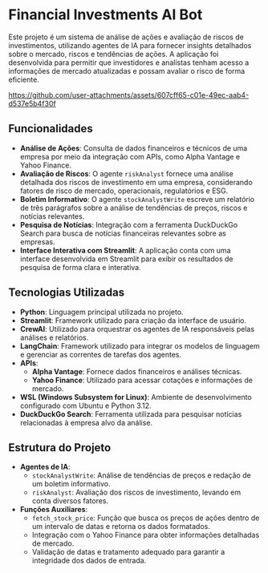 # Financial Investments AI Bot

Este projeto é um sistema de análise de ações e avaliação de riscos de investimentos, utilizando agentes de IA para fornecer insights detalhados sobre o mercado, riscos e tendências de ações. A aplicação foi desenvolvida para permitir que investidores e analistas tenham acesso a informações de mercado atualizadas e possam avaliar o risco de forma eficiente.



https://github.com/user-attachments/assets/607cff65-c01e-49ec-aab4-d537e5b4f30f



## Funcionalidades

- **Análise de Ações**: Consulta de dados financeiros e técnicos de uma empresa por meio da integração com APIs, como Alpha Vantage e Yahoo Finance.
- **Avaliação de Riscos**: O agente `riskAnalyst` fornece uma análise detalhada dos riscos de investimento em uma empresa, considerando fatores de risco de mercado, operacionais, regulatórios e ESG.
- **Boletim Informativo**: O agente `stockAnalystWrite` escreve um relatório de três parágrafos sobre a análise de tendências de preços, riscos e notícias relevantes.
- **Pesquisa de Notícias**: Integração com a ferramenta DuckDuckGo Search para busca de notícias financeiras relevantes sobre as empresas.
- **Interface Interativa com Streamlit**: A aplicação conta com uma interface desenvolvida em Streamlit para exibir os resultados de pesquisa de forma clara e interativa.

## Tecnologias Utilizadas

- **Python**: Linguagem principal utilizada no projeto.
- **Streamlit**: Framework utilizado para criação da interface de usuário.
- **CrewAI**: Utilizado para orquestrar os agentes de IA responsáveis pelas análises e relatórios.
- **LangChain**: Framework utilizado para integrar os modelos de linguagem e gerenciar as correntes de tarefas dos agentes.
- **APIs**:
  - **Alpha Vantage**: Fornece dados financeiros e análises técnicas.
  - **Yahoo Finance**: Utilizado para acessar cotações e informações de mercado.
- **WSL (Windows Subsystem for Linux)**: Ambiente de desenvolvimento configurado com Ubuntu e Python 3.12.
- **DuckDuckGo Search**: Ferramenta utilizada para pesquisar notícias relacionadas à empresa alvo da análise.

## Estrutura do Projeto

- **Agentes de IA**:
  - `stockAnalystWrite`: Análise de tendências de preços e redação de um boletim informativo.
  - `riskAnalyst`: Avaliação dos riscos de investimento, levando em conta diversos fatores.
- **Funções Auxiliares**:
  - `fetch_stock_price`: Função que busca os preços de ações dentro de um intervalo de datas e retorna os dados formatados.
  - Integração com o Yahoo Finance para obter informações detalhadas de mercado.
  - Validação de datas e tratamento adequado para garantir a integridade dos dados de entrada.

